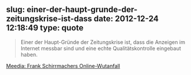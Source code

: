slug: einer-der-haupt-grunde-der-zeitungskrise-ist-dass
date: 2012-12-24 12:18:49
type: quote
---

> Einer der Haupt-Gründe der Zeitungskrise ist, dass die Anzeigen im Internet messbar sind und eine echte Qualitätskontrolle eingebaut haben.

[Meedia: Frank Schirrmachers Online-Wutanfall](http://meedia.de/internet/frank-schirrmachers-online-wutanfall/2012/11/26.html)
